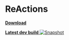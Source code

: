 # ReActions


[**Download**](https://dev.bukkit.org/bukkit-plugins/reactions/)

[**Latest dev build** ![Snapshot](https://circleci.com/gh/fromgate/ReActions.svg?style=shield&circle-token=2bb628276a494b5ac51ec0a0ae4deda896b6f3e3)](https://circleci.com/gh/fromgate/ReActions) 